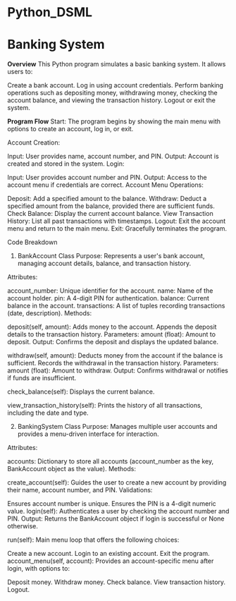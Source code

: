 # Python_DSML
# Banking System

**Overview**
This Python program simulates a basic banking system. It allows users to:

Create a bank account.
Log in using account credentials.
Perform banking operations such as depositing money, withdrawing money, checking the account balance, and viewing the transaction history.
Logout or exit the system.

**Program Flow**
Start:
The program begins by showing the main menu with options to create an account, log in, or exit.

Account Creation:

Input: User provides name, account number, and PIN.
Output: Account is created and stored in the system.
Login:

Input: User provides account number and PIN.
Output: Access to the account menu if credentials are correct.
Account Menu Operations:

Deposit: Add a specified amount to the balance.
Withdraw: Deduct a specified amount from the balance, provided there are sufficient funds.
Check Balance: Display the current account balance.
View Transaction History: List all past transactions with timestamps.
Logout: Exit the account menu and return to the main menu.
Exit:
Gracefully terminates the program.


Code Breakdown
1. BankAccount Class
Purpose: Represents a user's bank account, managing account details, balance, and transaction history.

Attributes:

account_number: Unique identifier for the account.
name: Name of the account holder.
pin: A 4-digit PIN for authentication.
balance: Current balance in the account.
transactions: A list of tuples recording transactions (date, description).
Methods:

deposit(self, amount):
Adds money to the account. Appends the deposit details to the transaction history.
Parameters:
amount (float): Amount to deposit.
Output:
Confirms the deposit and displays the updated balance.

withdraw(self, amount):
Deducts money from the account if the balance is sufficient. Records the withdrawal in the transaction history.
Parameters:
amount (float): Amount to withdraw.
Output:
Confirms withdrawal or notifies if funds are insufficient.

check_balance(self):
Displays the current balance.

view_transaction_history(self):
Prints the history of all transactions, including the date and type.

2. BankingSystem Class
Purpose: Manages multiple user accounts and provides a menu-driven interface for interaction.

Attributes:

accounts: Dictionary to store all accounts (account_number as the key, BankAccount object as the value).
Methods:

create_account(self):
Guides the user to create a new account by providing their name, account number, and PIN.
Validations:

Ensures account number is unique.
Ensures the PIN is a 4-digit numeric value.
login(self):
Authenticates a user by checking the account number and PIN.
Output:
Returns the BankAccount object if login is successful or None otherwise.

run(self):
Main menu loop that offers the following choices:

Create a new account.
Login to an existing account.
Exit the program.
account_menu(self, account):
Provides an account-specific menu after login, with options to:

Deposit money.
Withdraw money.
Check balance.
View transaction history.
Logout.
